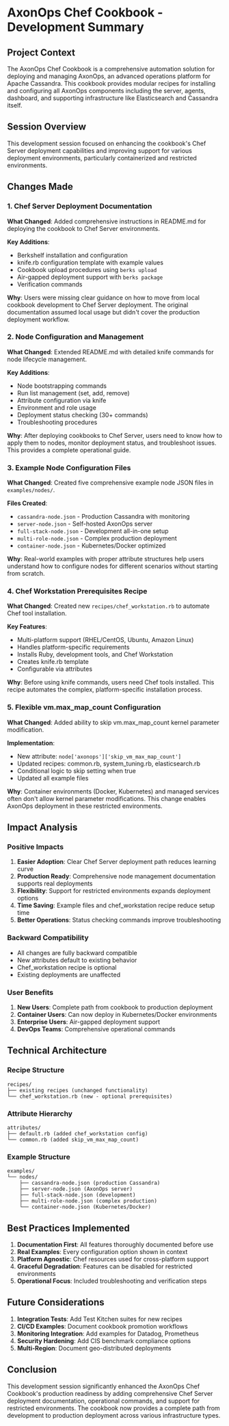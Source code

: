 # AxonOps Chef Cookbook - Development Summary

## Project Context

The AxonOps Chef Cookbook is a comprehensive automation solution for deploying and managing AxonOps, an advanced operations platform for Apache Cassandra. This cookbook provides modular recipes for installing and configuring all AxonOps components including the server, agents, dashboard, and supporting infrastructure like Elasticsearch and Cassandra itself.

## Session Overview

This development session focused on enhancing the cookbook's Chef Server deployment capabilities and improving support for various deployment environments, particularly containerized and restricted environments.

## Changes Made

### 1. Chef Server Deployment Documentation

**What Changed**: Added comprehensive instructions in README.md for deploying the cookbook to Chef Server environments.

**Key Additions**:
- Berkshelf installation and configuration
- knife.rb configuration template with example values
- Cookbook upload procedures using `berks upload`
- Air-gapped deployment support with `berks package`
- Verification commands

**Why**: Users were missing clear guidance on how to move from local cookbook development to Chef Server deployment. The original documentation assumed local usage but didn't cover the production deployment workflow.

### 2. Node Configuration and Management

**What Changed**: Extended README.md with detailed knife commands for node lifecycle management.

**Key Additions**:
- Node bootstrapping commands
- Run list management (set, add, remove)
- Attribute configuration via knife
- Environment and role usage
- Deployment status checking (30+ commands)
- Troubleshooting procedures

**Why**: After deploying cookbooks to Chef Server, users need to know how to apply them to nodes, monitor deployment status, and troubleshoot issues. This provides a complete operational guide.

### 3. Example Node Configuration Files

**What Changed**: Created five comprehensive example node JSON files in `examples/nodes/`.

**Files Created**:
- `cassandra-node.json` - Production Cassandra with monitoring
- `server-node.json` - Self-hosted AxonOps server
- `full-stack-node.json` - Development all-in-one setup
- `multi-role-node.json` - Complex production deployment
- `container-node.json` - Kubernetes/Docker optimized

**Why**: Real-world examples with proper attribute structures help users understand how to configure nodes for different scenarios without starting from scratch.

### 4. Chef Workstation Prerequisites Recipe

**What Changed**: Created new `recipes/chef_workstation.rb` to automate Chef tool installation.

**Key Features**:
- Multi-platform support (RHEL/CentOS, Ubuntu, Amazon Linux)
- Handles platform-specific requirements
- Installs Ruby, development tools, and Chef Workstation
- Creates knife.rb template
- Configurable via attributes

**Why**: Before using knife commands, users need Chef tools installed. This recipe automates the complex, platform-specific installation process.

### 5. Flexible vm.max_map_count Configuration

**What Changed**: Added ability to skip vm.max_map_count kernel parameter modification.

**Implementation**:
- New attribute: `node['axonops']['skip_vm_max_map_count']`
- Updated recipes: common.rb, system_tuning.rb, elasticsearch.rb
- Conditional logic to skip setting when true
- Updated all example files

**Why**: Container environments (Docker, Kubernetes) and managed services often don't allow kernel parameter modifications. This change enables AxonOps deployment in these restricted environments.

## Impact Analysis

### Positive Impacts
1. **Easier Adoption**: Clear Chef Server deployment path reduces learning curve
2. **Production Ready**: Comprehensive node management documentation supports real deployments
3. **Flexibility**: Support for restricted environments expands deployment options
4. **Time Saving**: Example files and chef_workstation recipe reduce setup time
5. **Better Operations**: Status checking commands improve troubleshooting

### Backward Compatibility
- All changes are fully backward compatible
- New attributes default to existing behavior
- Chef_workstation recipe is optional
- Existing deployments are unaffected

### User Benefits
1. **New Users**: Complete path from cookbook to production deployment
2. **Container Users**: Can now deploy in Kubernetes/Docker environments
3. **Enterprise Users**: Air-gapped deployment support
4. **DevOps Teams**: Comprehensive operational commands

## Technical Architecture

### Recipe Structure
```
recipes/
├── existing recipes (unchanged functionality)
└── chef_workstation.rb (new - optional prerequisites)
```

### Attribute Hierarchy
```
attributes/
├── default.rb (added chef_workstation config)
└── common.rb (added skip_vm_max_map_count)
```

### Example Structure
```
examples/
└── nodes/
    ├── cassandra-node.json (production Cassandra)
    ├── server-node.json (AxonOps server)
    ├── full-stack-node.json (development)
    ├── multi-role-node.json (complex production)
    └── container-node.json (Kubernetes/Docker)
```

## Best Practices Implemented

1. **Documentation First**: All features thoroughly documented before use
2. **Real Examples**: Every configuration option shown in context
3. **Platform Agnostic**: Chef resources used for cross-platform support
4. **Graceful Degradation**: Features can be disabled for restricted environments
5. **Operational Focus**: Included troubleshooting and verification steps

## Future Considerations

1. **Integration Tests**: Add Test Kitchen suites for new recipes
2. **CI/CD Examples**: Document cookbook promotion workflows
3. **Monitoring Integration**: Add examples for Datadog, Prometheus
4. **Security Hardening**: Add CIS benchmark compliance options
5. **Multi-Region**: Document geo-distributed deployments

## Conclusion

This development session significantly enhanced the AxonOps Chef Cookbook's production readiness by adding comprehensive Chef Server deployment documentation, operational commands, and support for restricted environments. The cookbook now provides a complete path from development to production deployment across various infrastructure types.